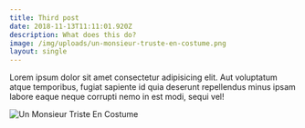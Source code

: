 ```yaml
---
title: Third post
date: 2018-11-13T11:11:01.920Z
description: What does this do?
image: /img/uploads/un-monsieur-truste-en-costume.png
layout: single
---
```

Lorem ipsum dolor sit amet consectetur adipisicing elit. Aut voluptatum atque temporibus, fugiat sapiente id quia deserunt repellendus minus ipsam labore eaque neque corrupti nemo in est modi, sequi vel!

![Un Monsieur Triste En Costume](/img/uploads/un-monsieur-truste-en-costume.png)
